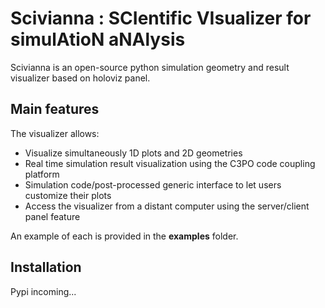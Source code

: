 # Scivianna : SCIentific VIsualizer for simulAtioN aNAlysis 

Scivianna is an open-source python simulation geometry and result visualizer based on holoviz panel. 

##  Main features

The visualizer allows:

-   Visualize simultaneously 1D plots and 2D geometries
-   Real time simulation result visualization using the C3PO code coupling platform
-   Simulation code/post-processed generic interface to let users customize their plots 
-   Access the visualizer from a distant computer using the server/client panel feature

An example of each is provided in the **examples** folder.

##  Installation

Pypi incoming...
